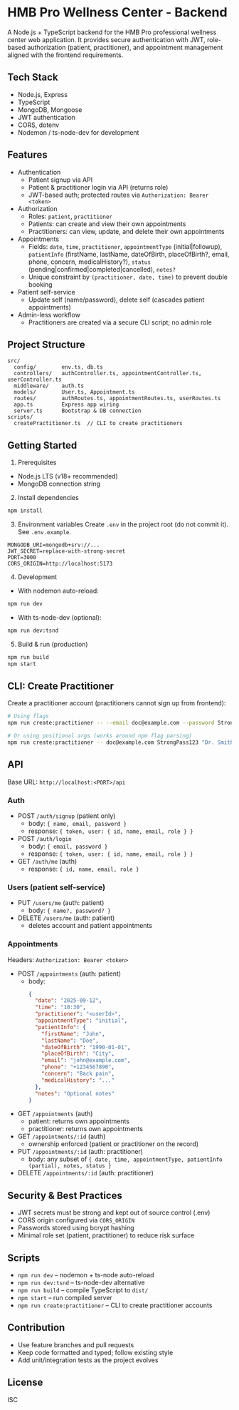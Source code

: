 # HMB Pro Wellness Center - Backend

A Node.js + TypeScript backend for the HMB Pro professional wellness center web application. It provides secure authentication with JWT, role-based authorization (patient, practitioner), and appointment management aligned with the frontend requirements.

## Tech Stack
- Node.js, Express
- TypeScript
- MongoDB, Mongoose
- JWT authentication
- CORS, dotenv
- Nodemon / ts-node-dev for development

## Features
- Authentication
  - Patient signup via API
  - Patient & practitioner login via API (returns role)
  - JWT-based auth; protected routes via `Authorization: Bearer <token>`
- Authorization
  - Roles: `patient`, `practitioner`
  - Patients: can create and view their own appointments
  - Practitioners: can view, update, and delete their own appointments
- Appointments
  - Fields: `date`, `time`, `practitioner`, `appointmentType` (initial|followup), `patientInfo` (firstName, lastName, dateOfBirth, placeOfBirth?, email, phone, concern, medicalHistory?), `status` (pending|confirmed|completed|cancelled), `notes?`
  - Unique constraint by `(practitioner, date, time)` to prevent double booking
- Patient self-service
  - Update self (name/password), delete self (cascades patient appointments)
- Admin-less workflow
  - Practitioners are created via a secure CLI script; no admin role

## Project Structure
```
src/
  config/        env.ts, db.ts
  controllers/   authController.ts, appointmentController.ts, userController.ts
  middleware/    auth.ts
  models/        User.ts, Appointment.ts
  routes/        authRoutes.ts, appointmentRoutes.ts, userRoutes.ts
  app.ts         Express app wiring
  server.ts      Bootstrap & DB connection
scripts/
  createPractitioner.ts  // CLI to create practitioners
```

## Getting Started
1) Prerequisites
- Node.js LTS (v18+ recommended)
- MongoDB connection string

2) Install dependencies
```bash
npm install
```

3) Environment variables
Create `.env` in the project root (do not commit it). See `.env.example`.
```
MONGODB_URI=mongodb+srv://...
JWT_SECRET=replace-with-strong-secret
PORT=3000
CORS_ORIGIN=http://localhost:5173
```

4) Development
- With nodemon auto-reload:
```bash
npm run dev
```
- With ts-node-dev (optional):
```bash
npm run dev:tsnd
```

5) Build & run (production)
```bash
npm run build
npm start
```

## CLI: Create Practitioner
Create a practitioner account (practitioners cannot sign up from frontend):
```bash
# Using flags
npm run create:practitioner -- --email doc@example.com --password StrongPass123 --name "Dr. Smith"

# Or using positional args (works around npm flag parsing)
npm run create:practitioner -- doc@example.com StrongPass123 "Dr. Smith"
```

## API
Base URL: `http://localhost:<PORT>/api`

### Auth
- POST `/auth/signup` (patient only)
  - body: `{ name, email, password }`
  - response: `{ token, user: { id, name, email, role } }`
- POST `/auth/login`
  - body: `{ email, password }`
  - response: `{ token, user: { id, name, email, role } }`
- GET `/auth/me` (auth)
  - response: `{ id, name, email, role }`

### Users (patient self-service)
- PUT `/users/me` (auth: patient)
  - body: `{ name?, password? }`
- DELETE `/users/me` (auth: patient)
  - deletes account and patient appointments

### Appointments
Headers: `Authorization: Bearer <token>`

- POST `/appointments` (auth: patient)
  - body:
    ```json
    {
      "date": "2025-09-12",
      "time": "10:30",
      "practitioner": "<userId>",
      "appointmentType": "initial",
      "patientInfo": {
        "firstName": "John",
        "lastName": "Doe",
        "dateOfBirth": "1990-01-01",
        "placeOfBirth": "City",
        "email": "john@example.com",
        "phone": "+1234567890",
        "concern": "Back pain",
        "medicalHistory": "..."
      },
      "notes": "Optional notes"
    }
    ```
- GET `/appointments` (auth)
  - patient: returns own appointments
  - practitioner: returns own appointments
- GET `/appointments/:id` (auth)
  - ownership enforced (patient or practitioner on the record)
- PUT `/appointments/:id` (auth: practitioner)
  - body: any subset of `{ date, time, appointmentType, patientInfo (partial), notes, status }`
- DELETE `/appointments/:id` (auth: practitioner)

## Security & Best Practices
- JWT secrets must be strong and kept out of source control (.env)
- CORS origin configured via `CORS_ORIGIN`
- Passwords stored using bcrypt hashing
- Minimal role set (patient, practitioner) to reduce risk surface

## Scripts
- `npm run dev` – nodemon + ts-node auto-reload
- `npm run dev:tsnd` – ts-node-dev alternative
- `npm run build` – compile TypeScript to `dist/`
- `npm start` – run compiled server
- `npm run create:practitioner` – CLI to create practitioner accounts

## Contribution
- Use feature branches and pull requests
- Keep code formatted and typed; follow existing style
- Add unit/integration tests as the project evolves

## License
ISC
